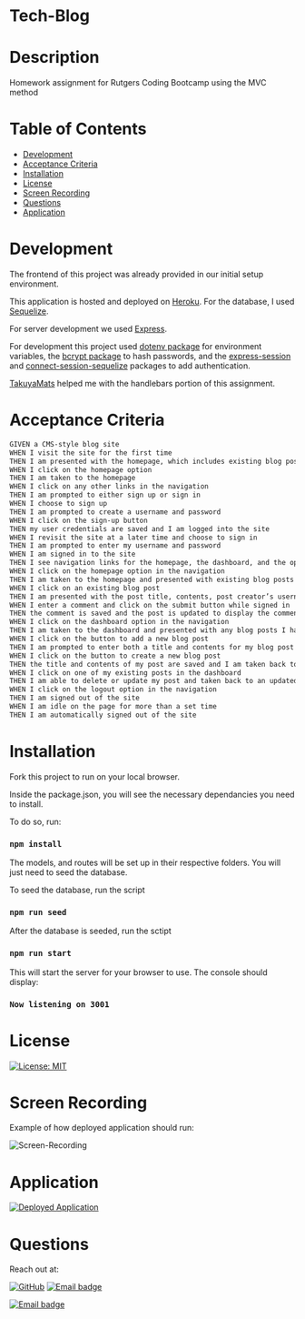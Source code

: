 # Tech-Blog

# Description
 Homework assignment for Rutgers Coding Bootcamp using the MVC method

# Table of Contents
  * [Development](#Development)
  * [Acceptance Criteria](Acceptance-Criteria)
  * [Installation](Installation)
  * [License](#License)
  * [Screen Recording](#Screen-Recording)
  * [Questions](#Questions)
  * [Application](#Application)

# Development

The frontend of this project was already provided in our initial setup environment.

This application is hosted and deployed on [Heroku](https://www.heroku.com). For the database, I used [Sequelize](https://sequelize.org/master/).

For server development we used [Express](https://expressjs.com/). 

For development this project used [dotenv package](https://www.npmjs.com/package/dotenv) for environment variables, the [bcrypt package](https://www.npmjs.com/package/bcrypt) to hash passwords, and the [express-session](https://www.npmjs.com/package/express-session) and [connect-session-sequelize](https://www.npmjs.com/package/connect-session-sequelize) packages to add authentication.

[TakuyaMats](https://github.com/TakuyaMats) helped me with the handlebars portion of this assignment.

# Acceptance Criteria

```md
GIVEN a CMS-style blog site
WHEN I visit the site for the first time
THEN I am presented with the homepage, which includes existing blog posts if any have been posted; navigation links for the homepage and the dashboard; and the option to log in
WHEN I click on the homepage option
THEN I am taken to the homepage
WHEN I click on any other links in the navigation
THEN I am prompted to either sign up or sign in
WHEN I choose to sign up
THEN I am prompted to create a username and password
WHEN I click on the sign-up button
THEN my user credentials are saved and I am logged into the site
WHEN I revisit the site at a later time and choose to sign in
THEN I am prompted to enter my username and password
WHEN I am signed in to the site
THEN I see navigation links for the homepage, the dashboard, and the option to log out
WHEN I click on the homepage option in the navigation
THEN I am taken to the homepage and presented with existing blog posts that include the post title and the date created
WHEN I click on an existing blog post
THEN I am presented with the post title, contents, post creator’s username, and date created for that post and have the option to leave a comment
WHEN I enter a comment and click on the submit button while signed in
THEN the comment is saved and the post is updated to display the comment, the comment creator’s username, and the date created
WHEN I click on the dashboard option in the navigation
THEN I am taken to the dashboard and presented with any blog posts I have already created and the option to add a new blog post
WHEN I click on the button to add a new blog post
THEN I am prompted to enter both a title and contents for my blog post
WHEN I click on the button to create a new blog post
THEN the title and contents of my post are saved and I am taken back to an updated dashboard with my new blog post
WHEN I click on one of my existing posts in the dashboard
THEN I am able to delete or update my post and taken back to an updated dashboard
WHEN I click on the logout option in the navigation
THEN I am signed out of the site
WHEN I am idle on the page for more than a set time
THEN I am automatically signed out of the site 
```

# Installation 

Fork this project to run on your local browser.

Inside the package.json, you will see the necessary dependancies you need to install.

To do so, run:
### `npm install`

The models, and routes will be set up in their respective folders. You will just need to seed the database.

To seed the database, run the script 
### `npm run seed`

After the database is seeded, run the sctipt 
### `npm run start` 

This will start the server for your browser to use. The console should display:

### `Now listening on 3001` 


# License

[![License: MIT](https://img.shields.io/badge/License-MIT-ffd500)](https://jasper-abarquez.mit-license.org)


# Screen Recording

Example of how deployed application should run:

![Screen-Recording](./HwRequirements/ScreenRecording.gif)

# Application

 [![Deployed Application](https://img.shields.io/badge/-Click_Here-58a780?style=for-the-badge)]((https://kuyajasper-techblog.herokuapp.com/))


# Questions

Reach out at:

[![GitHub](https://img.shields.io/badge/GitHub-100000?style=flat-square&logo=github&logoColor=white)](https://github.com/KuyaJasper)
[![Email badge](https://img.shields.io/badge/LinkedIn-006ad1?style=flat-square)](https://www.linkedin.com/in/jasper-abarquez/)

[![Email badge](https://img.shields.io/badge/Email-abarquezj1@gmail.com-c51236?style=flat-square)](mailto:abarquezj1@gmail.com)



